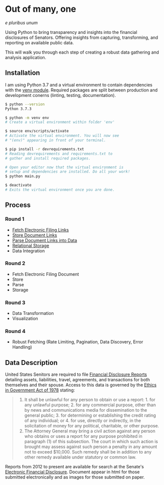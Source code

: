 # Out of many, one
_e pluribus unum_


Using Python to bring transparency and insights into the financial disclosures of Senators. Offering insights from capturing, transforming, and reporting on available public data.

This will walk you through each step of creating a robust data gathering and analysis application.


## Installation
I am using Python 3.7 and a virtual environment to contain dependencies with the [venv module](https://docs.python.org/3.7/library/venv.html). Required packages are split between production and development conerns (linting, testing, documentation).
```bash
$ python --version
Python 3.7.3

$ python -m venv env
# Create a virtual environment within folder 'env'

$ source env/scripts/activate
# Activate the virtual environment. You will now see
# "(env)" appearing in front of your terminal.

$ pip install -r devrequirements.txt
# Reading devrequirements and requirements.txt to
# gather and install required packages.

# Open your editor now that the virtual environment is
# setup and dependencies are installed. Do all your work!
$ python main.py

$ deactivate
# Exits the virtual environment once you are done.
```

## Process
### Round 1
  - [Fetch Electronic Filing Links](./Process_01_Fetch.md)
  - [Store Document Links](./Process_02_Store_Document_Links.md)
  - [Parse Document Links into Data](./Process_03_Parse.md)
  - [Relational Storage](./Process_04_Relational_Storage.md)
  - Data Integration
### Round 2
  - Fetch Electronic Filing Document
  - Store
  - Parse
  - Storage
### Round 3
  - Data Transformation
  - Visualization
### Round 4
  - Robust Fetching (Rate Limiting, Pagination, Data Discovery, Error Handling)


## Data Description
United States Senitors are required to file [Financial Disclosure Reports](https://www.ethics.senate.gov/public/index.cfm/financialdisclosure) detailing assets, liabilities, travel, agreements, and transactions for both themselves and their spouse. Access to this data is governed by the [Ethics in Government Act of 1978](https://legcounsel.house.gov/Comps/Ethics%20In%20Government%20Act%20Of%201978.pdf) stating:

>1. It shall be unlawful for any person to obtain or use a report:
    1. for any unlawful purpose;
    2. for any commercial purpose, other than by news and communications media for dissemination to the general public;
    3. for determining or establishing the credit rating of any individual; or
    4. for use, directly or indirectly, in the solicitation of money for any political, charitable, or other purpose.
>2. The Attorney General may bring a civil action against any person who obtains or uses a report for any purpose prohibited in paragraph (1) of this subsection. The court in which such action is brought may assess against such person a penalty in any amount not to exceed $10,000. Such remedy shall be in addition to any other remedy available under statutory or common law.

Reports from 2012 to present are available for search at the Senate's [Electronic Financial Disclosure](https://efdsearch.senate.gov/search/home/). Document appear in html for those submitted electronically and as images for those submitted on paper.
